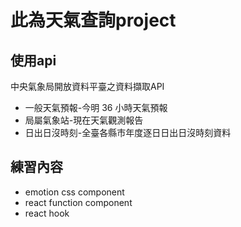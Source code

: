 # 此為天氣查詢project

## 使用api
中央氣象局開放資料平臺之資料擷取API 
* 一般天氣預報-今明 36 小時天氣預報
* 局屬氣象站-現在天氣觀測報告
* 日出日沒時刻-全臺各縣市年度逐日日出日沒時刻資料

## 練習內容
* emotion css component 
* react function component
* react hook

